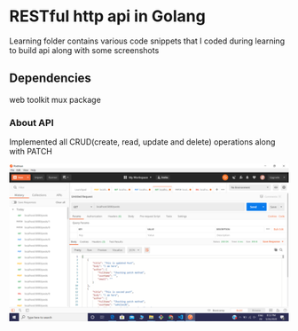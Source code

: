 # RESTful http api in Golang

Learning folder contains various code snippets that I coded during learning to build api along with some screenshots

## Dependencies
web toolkit mux package

### About API
Implemented all CRUD(create, read, update and delete) operations along with PATCH 

![output](http-api.PNG)
